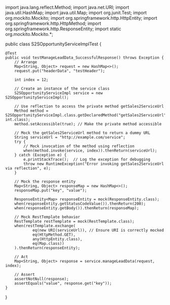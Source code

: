 import java.lang.reflect.Method;
import java.net.URI;
import java.util.HashMap;
import java.util.Map;
import org.junit.Test;
import org.mockito.Mockito;
import org.springframework.http.HttpEntity;
import org.springframework.http.HttpMethod;
import org.springframework.http.ResponseEntity;
import static org.mockito.Mockito.*;

public class S2SOpportunityServiceImplTest {

    @Test
    public void testManageLeadData_SuccessfulResponse() throws Exception {
        // Arrange
        Map<String, Object> request = new HashMap<>();
        request.put("headerData", "testHeader");

        int index = 12;

        // Create an instance of the service class
        S2SOpportunityServiceImpl service = new S2SOpportunityServiceImpl();

        // Use reflection to access the private method getSales2ServiceUrl
        Method method = S2SOpportunityServiceImpl.class.getDeclaredMethod("getSales2ServiceUrl", int.class);
        method.setAccessible(true); // Make the private method accessible

        // Mock the getSales2ServiceUrl method to return a dummy URL
        String serviceUrl = "http://example.com/service";
        try {
            // Mock invocation of the method using reflection
            when(method.invoke(service, index)).thenReturn(serviceUrl);
        } catch (Exception e) {
            e.printStackTrace();  // Log the exception for debugging
            throw new RuntimeException("Error invoking getSales2ServiceUrl via reflection", e);
        }

        // Mock the response entity
        Map<String, Object> responseMap = new HashMap<>();
        responseMap.put("key", "value");

        ResponseEntity<Map> responseEntity = mock(ResponseEntity.class);
        when(responseEntity.getStatusCodeValue()).thenReturn(200);
        when(responseEntity.getBody()).thenReturn(responseMap);

        // Mock RestTemplate behavior
        RestTemplate restTemplate = mock(RestTemplate.class);
        when(restTemplate.exchange(
                eq(new URI(serviceUrl)), // Ensure URI is correctly mocked
                eq(HttpMethod.GET),
                any(HttpEntity.class),
                eq(Map.class))
        ).thenReturn(responseEntity);

        // Act
        Map<String, Object> response = service.manageLeadData(request, index);

        // Assert
        assertNotNull(response);
        assertEquals("value", response.get("key"));
    }
}
